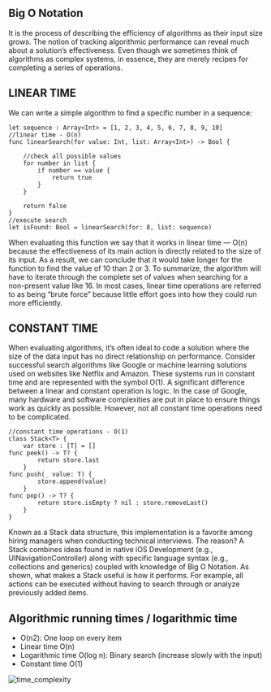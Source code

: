 ## Big O Notation
It is the process of describing the efficiency of algorithms as their input size grows. The notion of tracking algorithmic performance can reveal much about a solution’s effectiveness. Even though we sometimes think of algorithms as complex systems, in essence, they are merely recipes for completing a series of operations.

## LINEAR TIME 
We can write a simple algorithm to find a specific number in a sequence:
```
let sequence : Array<Int> = [1, 2, 3, 4, 5, 6, 7, 8, 9, 10]
//linear time - O(n)
func linearSearch(for value: Int, list: Array<Int>) -> Bool {
    
    //check all possible values
    for number in list {
        if number == value {
            return true
        }
    }
    
    return false
}
//execute search
let isFound: Bool = linearSearch(for: 8, list: sequence)
```

When evaluating this function we say that it works in linear time — O(n) because the effectiveness of its main action is directly related to the size of its input. As a result, we can conclude that it would take longer for the function to find the value of 10 than 2 or 3. To summarize, the algorithm will have to iterate through the complete set of values when searching for a non-present value like 16. In most cases, linear time operations are referred to as being “brute force” because little effort goes into how they could run more efficiently. 

## CONSTANT TIME
When evaluating algorithms, it’s often ideal to code a solution where the size of the data input has no direct relationship on performance. Consider successful search algorithms like Google or machine learning solutions used on websites like Netflix and Amazon. These systems run in constant time and are represented with the symbol O(1). A significant difference between a linear and constant operation is logic. In the case of Google, many hardware and software complexities are put in place to ensure things work as quickly as possible. However, not all constant time operations need to be complicated.

```
//constant time operations - O(1)
class Stack<T> {
    var store : [T] = []
func peek() -> T? {
        return store.last
    }
func push(_ value: T) {
        store.append(value)
    }
func pop() -> T? {
        return store.isEmpty ? nil : store.removeLast()
    }
}
```

Known as a Stack data structure, this implementation is a favorite among hiring managers when conducting technical interviews. The reason? A Stack combines ideas found in native iOS Development (e.g., UINavigationController) along with specific language syntax (e.g., collections and generics) coupled with knowledge of Big O Notation. As shown, what makes a Stack useful is how it performs. For example, all actions can be executed without having to search through or analyze previously added items.

## Algorithmic running times / logarithmic time
* O(n2): One loop on every item
* Linear time O(n)
* Logarithmic time O(log n): Binary search (increase slowly with the input)
* Constant time O(1)

![time_complexity](https://user-images.githubusercontent.com/3194444/150688894-d80e53ad-f7f1-473e-b938-7bf5c25fa8ee.png)



